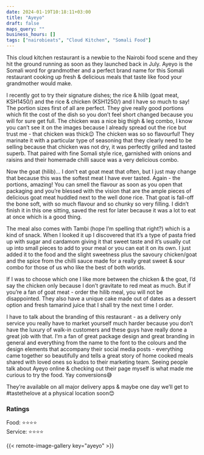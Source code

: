```yaml
---
date: 2024-01-19T10:18:11+03:00
title: "Ayeyo"
draft: false
maps_query: ""
business_hours: []
tags: ["nairobieats", "Cloud Kitchen", "Somali Food"]
---
```


This cloud kitchen restaurant is a newbie to the Nairobi food scene and they hit the ground running as soon as they launched back in July. Ayeyo is the Somali word for grandmother and a perfect brand name for this Somali restaurant cooking up fresh & delicious meals that taste like food your grandmother would make.

I recently got to try their signature dishes; the rice & hilib (goat meat, KSH1450/) and the rice & chicken (KSH1250/) and I have so much to say! The portion sizes first of all are perfect. They give really good portions which fit the cost of the dish so you don’t feel short changed because you will for sure get full. The chicken was a nice big thigh & leg combo, I know you can’t see it on the images because I already spread out the rice but trust me - that chicken was thick😉 The chicken was so so flavourful! They marinate it with a particular type of seasoning that they clearly need to be selling because that chicken was not dry, it was perfectly grilled and tasted superb. That paired with fine Somali style rice, garnished with onions and raisins and their homemade chilli sauce was a very delicious combo.

Now the goat (hilib)… I don’t eat goat meat that often, but I just may change that because this was the softest meat I have ever tasted. Again - the portions, amazing! You can smell the flavour as soon as you open that packaging and you’re blessed with the vision that are the ample pieces of delicious goat meat huddled next to the well done rice. That goat is fall-off the bone soft, with so much flavour and so chunky so very filling. I didn’t finish it in this one sitting, saved the rest for later because it was a lot to eat at once which is a good thing.

The meal also comes with Tambi (hope I’m spelling that right?) which is a kind of snack. When I looked it up I discovered that it’s a type of pasta fried up with sugar and cardamom giving it that sweet taste and it’s usually cut up into small pieces to add to your meal or you can eat it on its own. I just added it to the food and the slight sweetness plus the savoury chicken/goat and the spice from the chilli sauce made for a really great sweet & sour combo for those of us who like the best of both worlds.

If I was to choose which one I like more between the chicken & the goat, I’d say the chicken only because I don’t gravitate to red meat as much. But if you’re a fan of goat meat - order the hilib meal, you will not be disappointed. They also have a unique cake made out of dates as a dessert option and fresh tamarind juice that I shall try the next time I order.

I have to talk about the branding of this restaurant - as a delivery only service you really have to market yourself much harder because you don’t have the luxury of walk-in customers and these guys have really done a great job with that. I’m a fan of great package design and great branding in general and everything from the name to the font to the colours and the design elements that accompany their social media posts - everything came together so beautifully and tells a great story of home cooked meals shared with loved ones so kudos to their marketing team. Seeing people talk about Ayeyo online & checking out their page myself is what made me curious to try the food. Yay conversions😅

They’re available on all major delivery apps & maybe one day we’ll get to #tastethelove at a physical location soon😊

### Ratings

Food: ⭐️⭐️⭐️⭐️<br>
Service: ⭐️⭐️⭐️⭐️

{{< remote-image-gallery key="ayeyo" >}}
